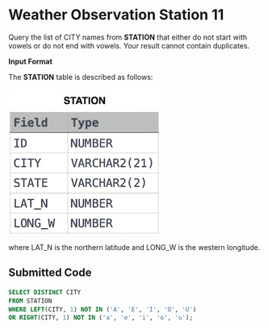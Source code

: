 # Weather Observation Station 11

Query the list of CITY names from **STATION** that either do not start with vowels or do not end with vowels. Your result cannot contain duplicates.

**Input Format**

The **STATION** table is described as follows:

![](../src/1449345840-5f0a551030-Station.jpg)

where LAT_N is the northern latitude and LONG_W is the western longitude.

## Submitted Code

```sql
SELECT DISTINCT CITY
FROM STATION
WHERE LEFT(CITY, 1) NOT IN ('A', 'E', 'I', 'O', 'U')
OR RIGHT(CITY, 1) NOT IN ('a', 'e', 'i', 'o', 'u');
```

